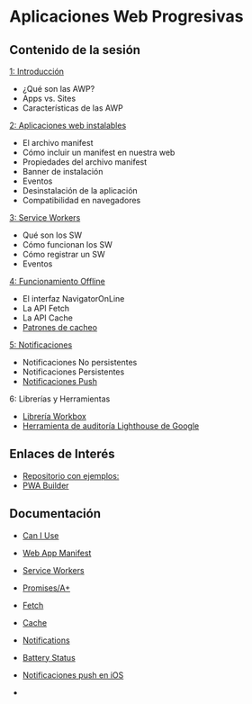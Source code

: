 # Aplicaciones Web Progresivas

## Contenido de la sesión

[1: Introducción](./doc/introduccion.md)
- ¿Qué son las AWP?
- Apps vs. Sites
- Características de las AWP

[2: Aplicaciones web instalables](./doc/manifest.md)
- El archivo manifest
- Cómo incluir un manifest en nuestra web
- Propiedades del archivo manifest
- Banner de instalación
- Eventos
- Desinstalación de la aplicación
- Compatibilidad en navegadores

[3: Service Workers](./doc/service_workers.md)
- Qué son los SW
- Cómo funcionan los SW
- Cómo registrar un SW
- Eventos

[4: Funcionamiento Offline](./doc/offline.md)
- El interfaz NavigatorOnLine
- La API Fetch
- La API Cache
- [Patrones de cacheo](./doc/patrones_cacheo.md)

[5: Notificaciones](./doc/notificaciones.md)
- Notificaciones No persistentes
- Notificaciones Persistentes
- [Notificaciones Push](./doc/notificaciones_push.md)

6: Librerías y Herramientas
- [Librería Workbox](https://developers.google.com/web/tools/workbox/)
- [Herramienta de auditoría Lighthouse de Google](./doc/auditoria.md)

## Enlaces de Interés

- [Repositorio con ejemplos:](https://github.com/hemanth/awesome-pwa)
- [PWA Builder](https://www.pwabuilder.com/)

## Documentación

- [Can I Use](https://caniuse.com/)
- [Web App Manifest](https://www.w3.org/TR/appmanifest/)
- [Service Workers](https://developer.mozilla.org/es/docs/Web/API/Service_Worker_API)
- [Promises/A+](https://github.com/carherco/curso-promesas)
- [Fetch](https://developer.mozilla.org/en-US/docs/Web/API/Fetch_API)
- [Cache](https://developer.mozilla.org/en-US/docs/Web/API/Cache)
- [Notifications](https://developer.mozilla.org/en-US/docs/Web/API/Notifications_API)
- [Battery Status](https://w3c.github.io/battery/)

- [Notificaciones push en iOS](https://www.theverge.com/2023/2/16/23603042/apple-push-notifications-web-apps-ios-ipados-safari-16-4-beta-webkit)

- 

